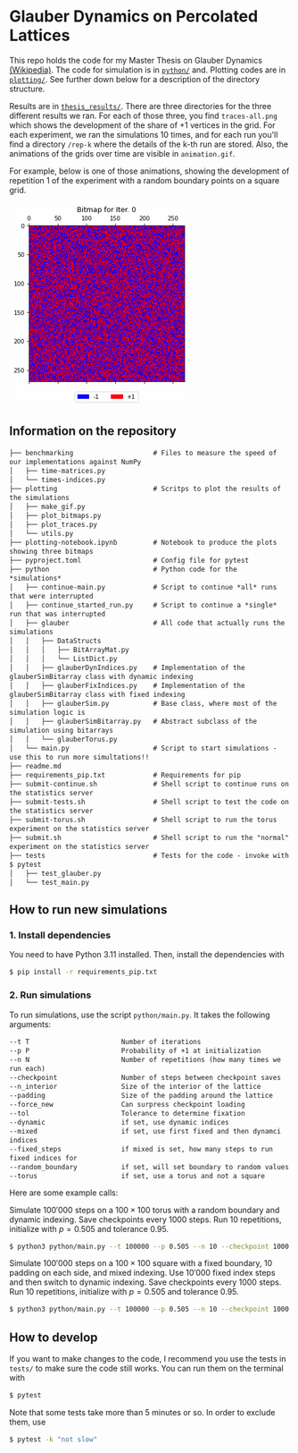 # Glauber Dynamics on Percolated Lattices

This repo holds the code for my Master Thesis on Glauber Dynamics [(Wikipedia)](https://en.wikipedia.org/wiki/Glauber_dynamics). The code for simulation is in [`python/`](python/) and. Plotting codes are in [`plotting/`](plotting/). See further down below for a description of the directory structure.

Results are in [`thesis_results/`](msc-thesis/tree/thesis-submission/thesis_results/). There are three directories for the three different results we ran. For each of those three, you find `traces-all.png` which shows the development of the share of $+1$ vertices in the grid. For each experiment, we ran the simulations 10 times, and for each run you'll find a directory `/rep-k` where the details of the k-th run are stored. Also, the animations of the grids over time are visible in `animation.gif`.

For example, below is one of those animations, showing the development of repetition 1 of the experiment with a random boundary points on a square grid.

![](./thesis_results/0826_19-14-24-random-square/rep-1/animation.gif)

## Information on the repository
```
├── benchmarking                    # Files to measure the speed of our implementations against NumPy       
│   ├── time-matrices.py        
│   └── times-indices.py
├── plotting                        # Scritps to plot the results of the simulations
│   ├── make_gif.py
│   ├── plot_bitmaps.py
│   ├── plot_traces.py
│   └── utils.py
├── plotting-notebook.ipynb         # Notebook to produce the plots showing three bitmaps
├── pyproject.toml                  # Config file for pytest
├── python                          # Python code for the *simulations*
│   ├── continue-main.py            # Script to continue *all* runs that were interrupted
│   ├── continue_started_run.py     # Script to continue a *single* run that was interrupted
│   ├── glauber                     # All code that actually runs the simulations
│   │   ├── DataStructs
│   │   │   ├── BitArrayMat.py
│   │   │   └── ListDict.py
│   │   ├── glauberDynIndices.py    # Implementation of the glauberSimBitarray class with dynamic indexing
│   │   ├── glauberFixIndices.py    # Implementation of the glauberSimBitarray class with fixed indexing
│   │   ├── glauberSim.py           # Base class, where most of the simulation logic is
│   │   ├── glauberSimBitarray.py   # Abstract subclass of the simulation using bitarrays
│   │   └── glauberTorus.py
│   └── main.py                     # Script to start simulations - use this to run more simultations!!
├── readme.md
├── requirements_pip.txt            # Requirements for pip
├── submit-continue.sh              # Shell script to continue runs on the statistics server
├── submit-tests.sh                 # Shell script to test the code on the statistics server
├── submit-torus.sh                 # Shell script to run the torus experiment on the statistics server
├── submit.sh                       # Shell script to run the "normal" experiment on the statistics server
├── tests                           # Tests for the code - invoke with $ pytest
│   ├── test_glauber.py
│   └── test_main.py
```

## How to run new simulations

### 1. Install dependencies
You need to have Python 3.11 installed. Then, install the dependencies with
```bash
$ pip install -r requirements_pip.txt
```

### 2. Run simulations
To run simulations, use the script `python/main.py`. It takes the following arguments:
```
--t T                       Number of iterations
--p P                       Probability of +1 at initialization
--n N                       Number of repetitions (how many times we run each)
--checkpoint                Number of steps between checkpoint saves
--n_interior                Size of the interior of the lattice
--padding                   Size of the padding around the lattice
--force_new                 Can surpress checkpoint loading
--tol                       Tolerance to determine fixation
--dynamic                   if set, use dynamic indices
--mixed                     if set, use first fixed and then dynamci indices
--fixed_steps               if mixed is set, how many steps to run fixed indices for
--random_boundary           if set, will set boundary to random values
--torus                     if set, use a torus and not a square
```

Here are some example calls:

Simulate $100'000$ steps on a $100\times100$ torus with a random boundary and dynamic indexing. Save checkpoints every $1000$ steps. Run $10$ repetitions, initialize with $p=0.505$ and tolerance $0.95$.

```bash
$ python3 python/main.py --t 100000 --p 0.505 --n 10 --checkpoint 1000 --n_interior 100 --padding 0 --tol 0.95 --dynamic --random_boundary --torus
```

Simulate $100'000$ steps on a $100\times100$ square with a fixed boundary, 10 padding on each side, and mixed indexing. Use $10'000$ fixed index steps and then switch to dynamic indexing. Save checkpoints every $1000$ steps. Run $10$ repetitions, initialize with $p=0.505$ and tolerance $0.95$.

```bash
$ python3 python/main.py --t 100000 --p 0.505 --n 10 --checkpoint 1000 --n_interior 100 --padding 10 --tol 0.95 --mixed --fixed_steps 10000
```

## How to develop

If you want to make changes to the code, I recommend you use the tests in `tests/` to make sure the code still works. You can run them on the terminal with
```bash
$ pytest
```
Note that some tests take more than 5 minutes or so. In order to exclude them, use
```bash
$ pytest -k "not slow"
```